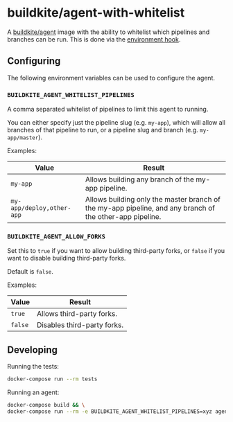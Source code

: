 # buildkite/agent-with-whitelist

A [buildkite/agent](https://hub.docker.com/r/buildkite/agent/) image with the ability to whitelist which pipelines and branches can be run. This is done via the [environment hook](hooks/environment).

## Configuring

The following environment variables can be used to configure the agent.

### `BUILDKITE_AGENT_WHITELIST_PIPELINES`

A comma separated whitelist of pipelines to limit this agent to running.

You can either specify just the pipeline slug (e.g. `my-app`), which will allow all branches of that pipeline to run, or a pipeline slug and branch (e.g. `my-app/master`).

Examples:

|Value|Result|
|-|-|
|`my-app`|Allows building any branch of the my-app pipeline.|
|`my-app/deploy,other-app`|Allows building only the master branch of the my-app pipeline, and any branch of the other-app pipeline.|

### `BUILDKITE_AGENT_ALLOW_FORKS`

Set this to `true` if you want to allow building third-party forks, or `false` if you want to disable building third-party forks.

Default is `false`.

Examples:

|Value|Result|
|-|-|
|`true`|Allows third-party forks.|
|`false`|Disables third-party forks.|

## Developing

Running the tests:

```bash
docker-compose run --rm tests
```

Running an agent:

```bash
docker-compose build && \
docker-compose run --rm -e BUILDKITE_AGENT_WHITELIST_PIPELINES=xyz agent start --token 123
```